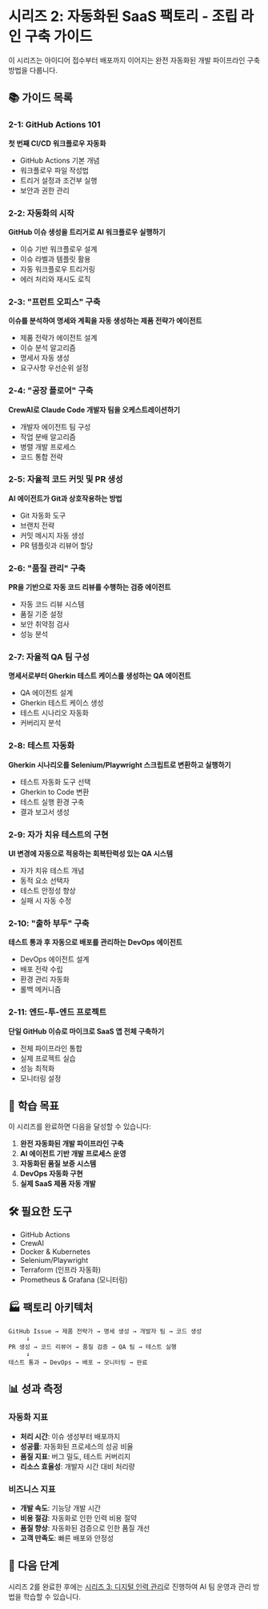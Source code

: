 # 시리즈 2: 자동화된 SaaS 팩토리 - 조립 라인 구축 가이드

이 시리즈는 아이디어 접수부터 배포까지 이어지는 완전 자동화된 개발 파이프라인 구축 방법을 다룹니다.

## 📚 가이드 목록

### 2-1: GitHub Actions 101
**첫 번째 CI/CD 워크플로우 자동화**

- GitHub Actions 기본 개념
- 워크플로우 파일 작성법
- 트리거 설정과 조건부 실행
- 보안과 권한 관리

### 2-2: 자동화의 시작
**GitHub 이슈 생성을 트리거로 AI 워크플로우 실행하기**

- 이슈 기반 워크플로우 설계
- 이슈 라벨과 템플릿 활용
- 자동 워크플로우 트리거링
- 에러 처리와 재시도 로직

### 2-3: "프런트 오피스" 구축
**이슈를 분석하여 명세와 계획을 자동 생성하는 제품 전략가 에이전트**

- 제품 전략가 에이전트 설계
- 이슈 분석 알고리즘
- 명세서 자동 생성
- 요구사항 우선순위 설정

### 2-4: "공장 플로어" 구축
**CrewAI로 Claude Code 개발자 팀을 오케스트레이션하기**

- 개발자 에이전트 팀 구성
- 작업 분배 알고리즘
- 병렬 개발 프로세스
- 코드 통합 전략

### 2-5: 자율적 코드 커밋 및 PR 생성
**AI 에이전트가 Git과 상호작용하는 방법**

- Git 자동화 도구
- 브랜치 전략
- 커밋 메시지 자동 생성
- PR 템플릿과 리뷰어 할당

### 2-6: "품질 관리" 구축
**PR을 기반으로 자동 코드 리뷰를 수행하는 검증 에이전트**

- 자동 코드 리뷰 시스템
- 품질 기준 설정
- 보안 취약점 검사
- 성능 분석

### 2-7: 자율적 QA 팀 구성
**명세서로부터 Gherkin 테스트 케이스를 생성하는 QA 에이전트**

- QA 에이전트 설계
- Gherkin 테스트 케이스 생성
- 테스트 시나리오 자동화
- 커버리지 분석

### 2-8: 테스트 자동화
**Gherkin 시나리오를 Selenium/Playwright 스크립트로 변환하고 실행하기**

- 테스트 자동화 도구 선택
- Gherkin to Code 변환
- 테스트 실행 환경 구축
- 결과 보고서 생성

### 2-9: 자가 치유 테스트의 구현
**UI 변경에 자동으로 적응하는 회복탄력성 있는 QA 시스템**

- 자가 치유 테스트 개념
- 동적 요소 선택자
- 테스트 안정성 향상
- 실패 시 자동 수정

### 2-10: "출하 부두" 구축
**테스트 통과 후 자동으로 배포를 관리하는 DevOps 에이전트**

- DevOps 에이전트 설계
- 배포 전략 수립
- 환경 관리 자동화
- 롤백 메커니즘

### 2-11: 엔드-투-엔드 프로젝트
**단일 GitHub 이슈로 마이크로 SaaS 앱 전체 구축하기**

- 전체 파이프라인 통합
- 실제 프로젝트 실습
- 성능 최적화
- 모니터링 설정

## 🎯 학습 목표

이 시리즈를 완료하면 다음을 달성할 수 있습니다:

1. **완전 자동화된 개발 파이프라인 구축**
2. **AI 에이전트 기반 개발 프로세스 운영**
3. **자동화된 품질 보증 시스템**
4. **DevOps 자동화 구현**
5. **실제 SaaS 제품 자동 개발**

## 🛠️ 필요한 도구

- GitHub Actions
- CrewAI
- Docker & Kubernetes
- Selenium/Playwright
- Terraform (인프라 자동화)
- Prometheus & Grafana (모니터링)

## 🏭 팩토리 아키텍처

```
GitHub Issue → 제품 전략가 → 명세 생성 → 개발자 팀 → 코드 생성
     ↓
PR 생성 → 코드 리뷰어 → 품질 검증 → QA 팀 → 테스트 실행
     ↓
테스트 통과 → DevOps → 배포 → 모니터링 → 완료
```

## 📊 성과 측정

### 자동화 지표
- **처리 시간**: 이슈 생성부터 배포까지
- **성공률**: 자동화된 프로세스의 성공 비율
- **품질 지표**: 버그 밀도, 테스트 커버리지
- **리소스 효율성**: 개발자 시간 대비 처리량

### 비즈니스 지표
- **개발 속도**: 기능당 개발 시간
- **비용 절감**: 자동화로 인한 인력 비용 절약
- **품질 향상**: 자동화된 검증으로 인한 품질 개선
- **고객 만족도**: 빠른 배포와 안정성

## 🚀 다음 단계

시리즈 2를 완료한 후에는 [시리즈 3: 디지털 인력 관리](../series-3/README.md)로 진행하여 AI 팀 운영과 관리 방법을 학습할 수 있습니다.
